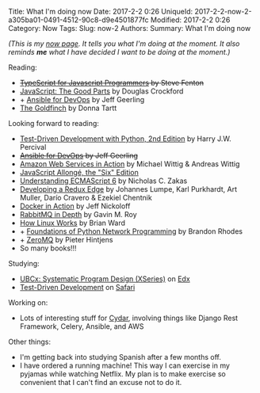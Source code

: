 Title: What I'm doing now
Date: 2017-2-2 0:26
UniqueId: 2017-2-2-now-2-a305ba01-0491-4512-90c8-d9e4501877fc
Modified: 2017-2-2 0:26
Category: Now
Tags:
Slug: now-2
Authors:
Summary: What I'm doing now

*(This is my [now page](http://nownownow.com/about). It tells you what I'm doing at the moment. It also reminds **me** what I have decided I want to be doing at the moment.)*

Reading:

- <del>[TypeScript for Javascript
  Programmers](https://www.stevefenton.co.uk/publications/typescript-for-javascript-programmers/) by Steve
  Fenton</del>
- [JavaScript: The Good Parts](http://shop.oreilly.com/product/9780596517748.do) by Douglas Crockford
- &#43; [Ansible for DevOps](https://www.ansiblefordevops.com/) by Jeff Geerling
- [The Goldfinch](https://en.wikipedia.org/wiki/The_Goldfinch_%28novel%29) by Donna Tartt

Looking forward to reading:

- [Test-Driven Development with Python, 2nd Edition](http://www.obeythetestinggoat.com/) by Harry J.W. Percival
- <del>[Ansible for DevOps](https://www.ansiblefordevops.com/) by Jeff Geerling</del>
- [Amazon Web Services in Action](https://www.manning.com/books/amazon-web-services-in-action) by Michael Wittig &amp;
  Andreas Wittig
- [JavaScript Allongé, the "Six" Edition](https://leanpub.com/javascriptallongesix)
- [Understanding ECMAScript 6](https://leanpub.com/understandinges6) by Nicholas C. Zakas
- [Developing a Redux Edge](https://bleedingedgepress.com/developing-a-redux-edge/) by Johannes Lumpe, Karl Purkhardt,
  Art Muller, Darío Cravero &amp; Ezekiel Chentnik
- [Docker in Action](https://www.manning.com/books/docker-in-action) by Jeff Nickoloff
- [RabbitMQ in Depth](https://www.manning.com/books/rabbitmq-in-depth) by Gavin M. Roy
- [How Linux Works](https://www.nostarch.com/howlinuxworks2) by Brian Ward
- &#43; [Foundations of Python Network Programming](http://www.apress.com/la/book/9781430258544) by Brandon Rhodes
- &#43; [ZeroMQ](http://zguide.zeromq.org/page:all) by Pieter Hintjens
- So many books!!!

Studying:

- [UBCx: Systematic Program Design (XSeries)](https://www.edx.org/xseries/how-code-systematic-program-design) on
  [Edx](https://www.edx.org)
- [Test-Driven Development](https://www.safaribooksonline.com/library/view/test-driven-development/9781491919163/) on
  [Safari](https://www.safaribooksonline.com)

Working on:

- Lots of interesting stuff for [Cydar](https://cydarmedical.com/), involving things like Django Rest Framework, Celery, Ansible, and AWS

Other things:

- I'm getting back into studying Spanish after a few months off.
- I have ordered a running machine! This way I can exercise in my pyjamas while watching Netflix. My plan is to make exercise so convenient that I can't find an excuse not to do it.

